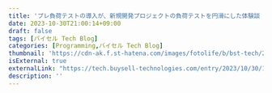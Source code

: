 ```yaml
---
title: 'プレ負荷テストの導入が、新規開発プロジェクトの負荷テストを円滑にした体験談 - バイセル Tech Blog'
date: 2023-10-30T21:00:14+09:00
draft: false
tags: [バイセル Tech Blog]
categories: [Programming,バイセル Tech Blog]
thumbnail: 'https://cdn-ak.f.st-hatena.com/images/fotolife/b/bst-tech/20231023/20231023164227.png'
isExternal: true
externalLink: "https://tech.buysell-technologies.com/entry/2023/10/30/102458"
description: ''
---
```

